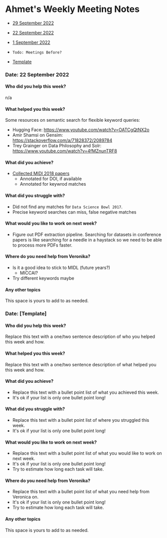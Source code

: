 
# Ahmet's Weekly Meeting Notes
* [29 September 2022](#date-29-september-2022)

* [22 September 2022](#date-22-september-2022)

* [1 September 2022](#date-1-september-2022)

* `Todo: Meetings Before?`

* [Template](#template-date-dd-month-yyyy)

### Date: 22 September 2022

#### Who did you help this week?

n/a

#### What helped you this week?

Some resources on semantic search for flexible keyword queries:
* Hugging Face: https://www.youtube.com/watch?v=OATCgQtNX2o
* Amir Shamsi on Gensim: https://stackoverflow.com/a/71828372/2089784
* Trey Grainger on Data Philosophy and Solr: https://www.youtube.com/watch?v=4fMZnunTRF8

#### What did you achieve?

* [Collected MIDl 2018 papers](https://github.com/madprogramer/PublicDatasets/blob/main/data/ResearchPapers.csv)
  * Annotated for DOI, if available
  * Annotated for keywrod matches

#### What did you struggle with?

* Did not find any matches for `Data Science Bowl 2017`.
* Precise keyword searches can miss, false negative matches

#### What would you like to work on next week?

* Figure out PDF extraction pipeline. Searching for datasets in conference papers is like searching for a needle in a haystack so we need to be able to process more PDFs faster.

#### Where do you need help from Veronika?

* Is it a good idea to stick to MIDL (future years?)
  * MICCAI?
* Try different keywords maybe

#### Any other topics

This space is yours to add to as needed.










### Date: [Template]

#### Who did you help this week?

Replace this text with a one/two sentence description of who you helped this week and how.


#### What helped you this week?

Replace this text with a one/two sentence description of what helped you this week and how.

#### What did you achieve?

* Replace this text with a bullet point list of what you achieved this week.
* It's ok if your list is only one bullet point long!

#### What did you struggle with?

* Replace this text with a bullet point list of where you struggled this week.
* It's ok if your list is only one bullet point long!

#### What would you like to work on next week?

* Replace this text with a bullet point list of what you would like to work on next week.
* It's ok if your list is only one bullet point long!
* Try to estimate how long each task will take.

#### Where do you need help from Veronika?

* Replace this text with a bullet point list of what you need help from Veronica on.
* It's ok if your list is only one bullet point long!
* Try to estimate how long each task will take.

#### Any other topics

This space is yours to add to as needed.


